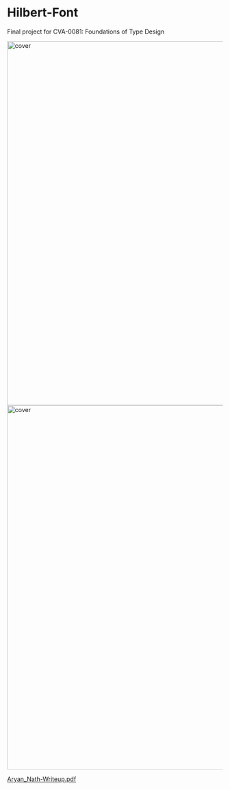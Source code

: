 # Hilbert-Font
Final project for CVA-0081: Foundations of Type Design

<img width="851" alt="cover" src="https://github.com/natharyan/Hilbert-Typeface/assets/74306760/87399c76-d2dc-466b-85f3-34fa641eb9c3">

<img width="851" alt="cover" src="https://github.com/natharyan/Hilbert-Typeface/assets/74306760/5a7494bd-4819-4037-b227-d9db17ca4cf5">

[Aryan_Nath-Writeup.pdf](https://github.com/natharyan/Hilbert-Typeface/files/15141192/Aryan_Nath-Writeup.pdf)

